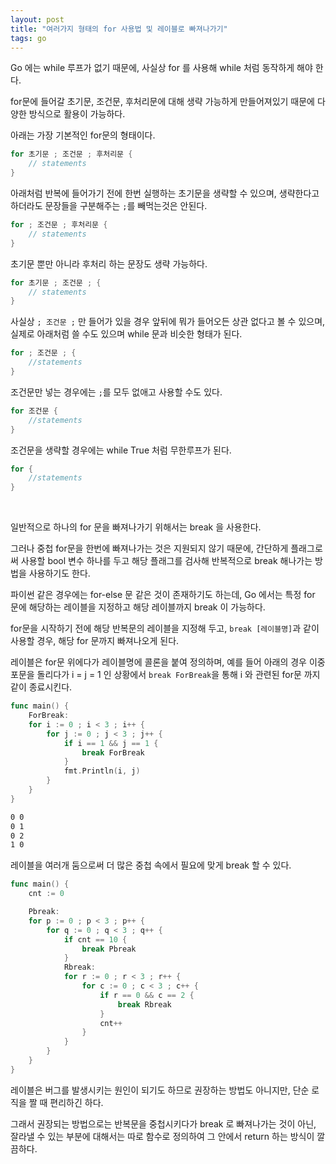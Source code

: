 ```yaml
---
layout: post
title: "여러가지 형태의 for 사용법 및 레이블로 빠져나가기"
tags: go
---
```


Go 에는 while 루프가 없기 때문에, 사실상 for 를 사용해 while 처럼 동작하게 해야 한다.

for문에 들어갈 초기문, 조건문, 후처리문에 대해 생략 가능하게 만들어져있기 때문에 다양한 방식으로 활용이 가능하다.

아래는 가장 기본적인 for문의 형태이다.

```go
for 초기문 ; 조건문 ; 후처리문 {
    // statements
}
```

아래처럼 반복에 들어가기 전에 한번 실행하는 초기문을 생략할 수 있으며, 생략한다고 하더라도 문장들을 구분해주는 ```;```를 빼먹는것은 안된다.

```go
for ; 조건문 ; 후처리문 {
    // statements
}
```

초기문 뿐만 아니라 후처리 하는 문장도 생략 가능하다.

```go
for 초기문 ; 조건문 ; {
    // statements
}
```

사실상 ```; 조건문 ;```  만 들어가 있을 경우 앞뒤에 뭐가 들어오든 상관 없다고 볼 수 있으며, 실제로 아래처럼 쓸 수도 있으며 while 문과 비슷한 형태가 된다.

```go
for ; 조건문 ; {
    //statements
}
```

조건문만 넣는 경우에는 ```;```를 모두 없애고 사용할 수도 있다.

```go
for 조건문 {
    //statements
}
```

조건문을 생략할 경우에는 while True 처럼 무한루프가 된다.

```go
for {
    //statements
}
```

<br>

일반적으로 하나의 for 문을 빠져나가기 위해서는 break 을 사용한다.

그러나 중첩 for문을 한번에 빠져나가는 것은 지원되지 않기 때문에, 간단하게 플래그로써 사용할 bool 변수 하나를 두고 해당 플래그를 검사해 반복적으로 break 해나가는 방법을 사용하기도 한다.

파이썬 같은 경우에는 for-else 문 같은 것이 존재하기도 하는데, Go 에서는 특정 for 문에 해당하는 레이블을 지정하고 해당 레이블까지 break 이 가능하다.

for문을 시작하기 전에 해당 반복문의 레이블을 지정해 두고, ```break [레이블명]```과 같이 사용할 경우, 해당 for 문까지 빠져나오게 된다.

레이블은 for문 위에다가 레이블명에 콜론을 붙여 정의하며, 예를 들어 아래의 경우 이중포문을 돌리다가 i = j = 1 인 상황에서 ```break ForBreak```을 통해 i 와 관련된 for문 까지 같이 종료시킨다.

```go
func main() {
	ForBreak:
	for i := 0 ; i < 3 ; i++ {
		for j := 0 ; j < 3 ; j++ {
			if i == 1 && j == 1 {
				break ForBreak
			}
			fmt.Println(i, j)
		}
	}
}
```
```bash
0 0
0 1
0 2
1 0
```

레이블을 여러개 둠으로써 더 많은 중첩 속에서 필요에 맞게 break 할 수 있다.

```go
func main() {
	cnt := 0

	Pbreak:
	for p := 0 ; p < 3 ; p++ {
		for q := 0 ; q < 3 ; q++ {
			if cnt == 10 {
				break Pbreak
			}
			Rbreak:
			for r := 0 ; r < 3 ; r++ {
				for c := 0 ; c < 3 ; c++ {
					if r == 0 && c == 2 {
						break Rbreak
					}
					cnt++
				}
			}
		}
	}
}
```

레이블은 버그를 발생시키는 원인이 되기도 하므로 권장하는 방법도 아니지만, 단순 로직을 짤 때 편리하긴 하다.

그래서 권장되는 방법으로는 반복문을 중첩시키다가 break 로 빠져나가는 것이 아닌, 잘라낼 수 있는 부분에 대해서는 따로 함수로 정의하여 그 안에서 return 하는 방식이 깔끔하다.